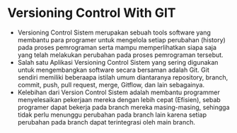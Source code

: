 # Versioning Control With GIT

- Versioning Control Sistem merupakan sebuah tools software yang membantu para programer untuk mengelola setiap perubahan (history) pada proses pemrograman serta mampu memperlihatkan siapa saja yang telah melakukan perubahan pada proses pemrograman tersebut. 
- Salah satu Aplikasi Versioning Control Sistem yang sering digunakan untuk mengembangkan software secara bersaman adalah Git. Git sendiri memiliki beberaapa istilah umum diantaranya repository, branch, commit, push, pull request, merge, Gitflow, dan lain sebagainya. 
- Kelebihan dari Version Control Sistem adalah membantu programmer menyelesaikan pekerjaan mereka dengan lebih cepat (Efisien), sebab programer dapat bekerja pada branch mereka masing-masing, sehingga tidak perlu menunggu perubahan pada branch lain karena setiap perubahan pada branch dapat terintegrasi oleh main branch. 

